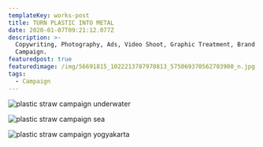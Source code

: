 ```yaml
---
templateKey: works-post
title: TURN PLASTIC INTO METAL
date: 2020-01-07T09:21:12.077Z
description: >-
  Copywriting, Photography, Ads, Video Shoot, Graphic Treatment, Brand Content,
  Campaign.
featuredpost: true
featuredimage: /img/56691815_1022213787970813_575069370562703900_n.jpg
tags:
  - Campaign
---
```

![plastic straw campaign underwater](/img/str3.jpg "plastic straw campaign")

![plastic straw campaign sea](/img/str2.jpg "plastic straw campaign")

![plastic straw campaign yogyakarta](/img/str1.jpg "plastic straw campaign")
